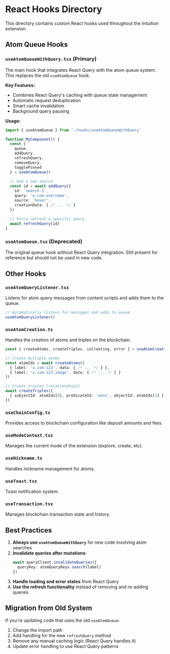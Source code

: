 # React Hooks Directory

This directory contains custom React hooks used throughout the Intuition extension.

## Atom Queue Hooks

### `useAtomQueueWithQuery.tsx` (Primary)

The main hook that integrates React Query with the atom queue system. This replaces the old `useAtomQueue` hook.

**Key Features:**
- Combines React Query's caching with queue state management
- Automatic request deduplication
- Smart cache invalidation
- Background query pausing

**Usage:**
```typescript
import { useAtomQueue } from './hooks/useAtomQueueWithQuery'

function MyComponent() {
  const { 
    queue,
    addQuery,
    refreshQuery,
    removeQuery,
    togglePinned
  } = useAtomQueue()
  
  // Add a new search
  const id = await addQuery({
    id: 'search-1',
    query: 'x.com:username',
    source: 'hover',
    creationData: { /* ... */ }
  })
  
  // Force refresh a specific query
  await refreshQuery(id)
}
```

### `useAtomQueue.tsx` (Deprecated)

The original queue hook without React Query integration. Still present for reference but should not be used in new code.

## Other Hooks

### `useAtomQueryListener.tsx`

Listens for atom query messages from content scripts and adds them to the queue.

```typescript
// Automatically listens for messages and adds to queue
useAtomQueryListener()
```

### `useAtomCreation.ts`

Handles the creation of atoms and triples on the blockchain.

```typescript
const { createAtoms, createTriples, isCreating, error } = useAtomCreation()

// Create multiple atoms
const atomIds = await createAtoms([
  { label: 'x.com:123', data: { /* ... */ } },
  { label: 'x.com:123:image', data: { /* ... */ } }
])

// Create triples (relationships)
await createTriples([
  { subjectId: atomIds[0], predicateId: 'owns', objectId: atomIds[1] }
])
```

### `useChainConfig.ts`

Provides access to blockchain configuration like deposit amounts and fees.

### `useModeContext.tsx`

Manages the current mode of the extension (explore, create, etc).

### `useNickname.ts`

Handles nickname management for atoms.

### `useToast.tsx`

Toast notification system.

### `useTransaction.tsx`

Manages blockchain transaction state and history.

## Best Practices

1. **Always use `useAtomQueueWithQuery`** for new code involving atom searches
2. **Invalidate queries after mutations**:
   ```typescript
   await queryClient.invalidateQueries({
     queryKey: atomQueryKeys.search(label)
   })
   ```
3. **Handle loading and error states** from React Query
4. **Use the refresh functionality** instead of removing and re-adding queries

## Migration from Old System

If you're updating code that uses the old `useAtomQueue`:

1. Change the import path
2. Add handling for the new `refreshQuery` method
3. Remove any manual caching logic (React Query handles it)
4. Update error handling to use React Query patterns
